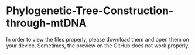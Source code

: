 # Phylogenetic-Tree-Construction-through-mtDNA
In order to view the files properly, please download them and open them on your device. Sometimes, the preview on the GitHub does not work properly.
